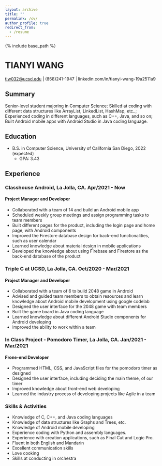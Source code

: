 ```yaml
---
layout: archive
title: ""
permalink: /cv/
author_profile: true
redirect_from:
  - /resume
---
```


{% include base_path %}

# TIANYI WANG 
tiw032@ucsd.edu | (858)241-1947 | linkedin.com/in/tianyi-wang-19a2511a9

## Summary 

Senior-level student majoring in Computer Science; Skilled at coding with different data structures like ArrayList, LinkedList, 
HashMap, etc..; Experienced coding in different languages, such as C++, Java, and so on; Built Android mobile apps with 
Android Studio in Java coding language.

## Education 
- B.S. in Computer Science, University of California San Diego, 2022 (expected)
  * GPA: 3.43


## Experience 
### **Classhouse Android**, La Jolla, CA. Apr/2021 - Now
#### Project Manager and Developer
  * Collaborated with a team of 14 and build an Android mobile app
  * Scheduled weekly group meetings and assign programming tasks to team members
  * Built different pages for the product, including the login page and home page, with Android components
  * Improved the Firestore database design for back-end functionalities, such as user calendar
  * Learned knowledge about material design in mobile applications
  * Developed the knowledge about using Firebase and Firestore as the back-end database of the product

### **Triple C at UCSD**, La Jolla, CA. Oct/2020 - Mar/2021
#### Project Manager and Developer
  * Collaborated with a team of 6 to build 2048 game in Android
  * Advised and guided team members to obtain resources and learn knowledge about Android mobile development using google codelab
  * Designed the user interface for the 2048 game with team members
  * Built the game board in Java coding language
  * Learned knowledge about different Android Studio components for Android developing
  * Improved the ability to work within a team

### **In Class Project - Pomodoro Timer**, La Jolla, CA. Jan/2021 - Mar/2021
#### Frone-end Developer
  * Programmed HTML, CSS, and JavaScript files for the pomodoro timer as designed
  * Designed the user interface, including deciding the main theme, of our timer
  * Improved knowledge about front-end web developing
  * Learned the industry process of developing projects like Agile in a team
  
### Skills & Activities

* Knowledge of C, C++, and Java coding languages
* Knowledge of data structures like Graphs and Trees, etc.
* Knowledge of Android mobile developing
* Experience coding with Python and assembly languages.
* Experience with creation applications, such as Final Cut and Logic Pro.
* Fluent in both English and Mandarin
* Excellent communication skills
* Love cooking
* Skills at conducting in orchestra

